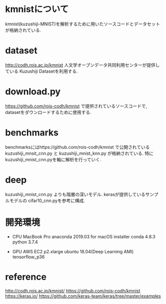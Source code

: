# kmnistについて
kmnist(kuzushiji-MNIST)を解析するために用いたソースコードとデータセットが格納されている.

# dataset
http://codh.rois.ac.jp/kmnist
人文学オープンデータ共同利用センターが提供している Kuzushiji Datasetを利用する.

# download.py
https://github.com/rois-codh/kmnist で提供されているソースコードで, datasetをダウンロードするために使用する.

# benchmarks
benchmarksにはhttps://github.com/rois-codh/kmnist で公開されている kuzushiji_mnsit_cnn.py と kuzushiji_mnist_knn.py が格納されている. 特にkuzushiji_mnist_cnn.pyを軸に解析を行っていく.

# deep
kuzushiji_mnist_cnn.py よりも階層の深いモデル.
kerasが提供しているサンプルモデルの cifar10_cnn.pyを参考に構成. 


# 開発環境
- CPU
MacBook Pro
anaconda 2019.03 for macOS installer
conda 4.8.3
python 3.7.4

- GPU
AWS EC2 p2.xlarge
ubuntu 18.04(Deep Learning AMI)
tensorflow_p36



# reference
http://codh.rois.ac.jp/kmnist/
https://github.com/rois-codh/kmnist
https://keras.io/
https://github.com/keras-team/keras/tree/master/examples
